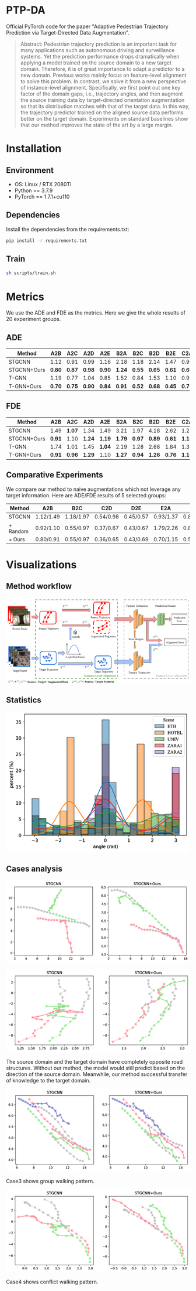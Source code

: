 # PTP-DA
Official PyTorch code for the paper "Adaptive Pedestrian Trajectory Prediction via Target-Directed Data Augmentation". 

>Abstract: Pedestrian trajectory prediction is an important task for many applications such as autonomous driving and surveillance systems. Yet the prediction performance drops dramatically when applying a model trained on the source domain to a new target domain. Therefore, it is of great importance to adapt a predictor to a new domain. Previous works mainly focus on feature-level alignment to solve this problem. In contrast, we solve it from a new perspective of instance-level alignment. Specifically, we first point out one key factor of the domain gaps, i.e., trajectory angles, and then augment the source training data by target-directed orientation augmentation so that its distribution matches with that of the target data. In this way, the trajectory predictor trained on the aligned source data performs better on the target domain. Experiments on standard baselines show that our method improves the state of the art by a large margin.

# Installation

## Environment

- OS: Linux / RTX 2080Ti
- Python == 3.7.9
- PyTorch == 1.7.1+cu110

## Dependencies

Install the dependencies from the requirements.txt:

```bash
pip install -r requirements.txt
```

## Train

```bash
sh scripts/train.sh
```

# Metrics

We use the ADE and FDE as the metrics. Here we give the whole results of 20 experiment groups.

## ADE

|Method|A2B|A2C|A2D|A2E|B2A|B2C|B2D|B2E|C2A|C2B|C2D|C2E|D2A|D2B|D2C|D2E|E2A|E2D|E2C|E2A|AVG|
| ----| ----| ----| ----|----| ----| ----| ----|----| ----| ----| ----|----| ----| ----| ----|----| ----| ----| ----|----| ----|
|STGCNN|1.12|0.91|0.99|1.16|2.18|1.18|2.14|1.47|0.96|0.59|0.54|0.41|0.89|1.04|0.57|0.45|0.93|1.01|0.58|0.44|0.98|
|STGCNN+Ours|**0.80**|**0.87**|**0.98**|**0.90**|**1.24**|**0.55**|**0.65**|**0.61**|**0.69**|**0.27**|**0.36**|**0.31**|**0.83**|**0.32**|**0.46**|**0.43**|**0.70**|**0.23**|**0.42**|**0.40**|**0.60**|
|T-GNN|1.19|0.77|1.04|0.85|1.52|0.84|1.53|1.10|0.91|0.65|0.55|0.40|0.85|1.11|0.72|0.43|0.81|1.09|0.62|0.51|0.87|
|T-GNN+Ours|**0.70**|**0.75**|**0.90**|**0.84**|**0.91**|**0.52**|**0.68**|**0.45**|**0.75**|**0.28**|**0.47**|**0.36**|**0.81**|**0.29**|**0.45**|**0.38**|**0.68**|**0.23**|**0.43**|**0.41**|**0.58**|


## FDE

|Method|A2B|A2C|A2D|A2E|B2A|B2C|B2D|B2E|C2A|C2B|C2D|C2E|D2A|D2B|D2C|D2E|E2A|E2D|E2C|E2A|AVG|
| ----| ----| ----| ----|----| ----| ----| ----|----| ----| ----| ----|----| ----| ----| ----|----| ----| ----| ----|----| ----|
|STGCNN|1.49|**1.07**|1.34|1.49|3.21|1.97|4.18|2.62|1.20|0.88|0.98|0.65|0.96|1.62|0.83|**0.57**|1.37|1.58|0.87|0.67|1.48|
|STGCNN+Ours|**0.91**|1.10|**1.24**|**1.19**|**1.79**|**0.97**|**0.89**|**0.61**|**1.10**|**0.36**|**0.65**|**0.51**|**0.95**|**0.43**|**0.77**|0.69|**1.15**|**0.31**|**0.74**|**0.66**|**0.85**|
|T-GNN|1.74|1.01|1.45|**1.04**|2.19|1.28|2.68|1.84|1.34|1.11|0.99|0.69|1.25|1.74|0.97|**0.53**|1.18|1.70|0.88|0.79|1.31|
|T-GNN+Ours|**0.91**|**0.96**|**1.29**|1.10|**1.27**|**0.94**|**1.26**|**0.76**|**1.16**|**0.40**|**0.79**|**0.61**|**1.16**|**0.37**|**0.74**|0.61|**1.06**|**0.42**|**0.74**|**0.70**|**0.89**|


## Comparative Experiments

We compare our method to naive augmentations which not leverage any target information. Here are ADE/FDE results of 5 selected groups:

|Method|A2B|B2C|C2D|D2E|E2A|AVG|
| ----| ----| ----| ----|----| ----| ----|
|STGCNN|1.12/1.49|1.18/1.97|0.54/0.98|0.45/0.57|0.93/1.37|0.84/1.28|
|+ Random|0.92/1.10|0.55/0.97|0.37/0.67|0.43/0.67|1.79/2.26|0.81/1.13|
|+ Ours|0.80/0.91|0.55/0.97|0.36/0.65|0.43/0.69|0.70/1.15|0.57/0.87|


# Visualizations

## Method workflow

![Method workflow](./figs/fig01-workflow.png)

## Statistics

![Angle Distribution](./figs/fig02-angle_distribution.png)

## Cases analysis

![Case1](./figs/fig03_case1_small.png)

![Case2](./figs/fig04_case2_small.png)

The source domain and the target domain have completely opposite road structures. Without our method, the model would still predict based on the direction of the source domain. Meanwhile, our method successful transfer of knowledge to the target domain.

![Case3](./figs/fig05_case3_small.png)

Case3 shows group walking pattern.

![Case4](./figs/fig06_case4_small.png)

Case4 shows conflict walking pattern.

